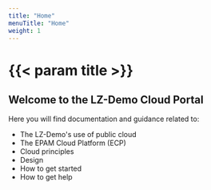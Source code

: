 ```yaml
---
title: "Home"
menuTitle: "Home"
weight: 1
---
```


# {{< param title >}}

## Welcome to the LZ-Demo Cloud Portal

Here you will find documentation and guidance related to:

- The LZ-Demo's use of public cloud
- The EPAM Cloud Platform (ECP)
- Cloud principles
- Design
- How to get started
- How to get help